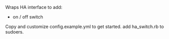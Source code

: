 Wraps HA interface to add:
 - on / off switch

Copy and customize config.example.yml to get started.
add ha_switch.rb to sudoers.